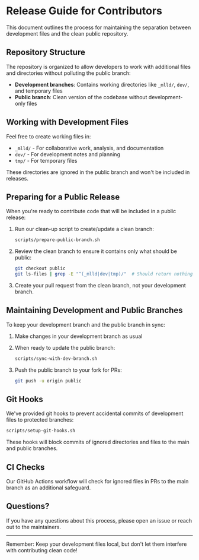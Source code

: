# Release Guide for Contributors

This document outlines the process for maintaining the separation between development files and the clean public repository.

## Repository Structure

The repository is organized to allow developers to work with additional files and directories without polluting the public branch:

- **Development branches**: Contains working directories like `_mlld/`, `dev/`, and temporary files
- **Public branch**: Clean version of the codebase without development-only files

## Working with Development Files

Feel free to create working files in:
- `_mlld/` - For collaborative work, analysis, and documentation
- `dev/` - For development notes and planning
- `tmp/` - For temporary files

These directories are ignored in the public branch and won't be included in releases.

## Preparing for a Public Release

When you're ready to contribute code that will be included in a public release:

1. Run our clean-up script to create/update a clean branch:
   ```bash
   scripts/prepare-public-branch.sh
   ```

2. Review the clean branch to ensure it contains only what should be public:
   ```bash
   git checkout public
   git ls-files | grep -E "^(_mlld|dev|tmp)/"  # Should return nothing
   ```

3. Create your pull request from the clean branch, not your development branch.

## Maintaining Development and Public Branches

To keep your development branch and the public branch in sync:

1. Make changes in your development branch as usual
2. When ready to update the public branch:
   ```bash
   scripts/sync-with-dev-branch.sh
   ```

3. Push the public branch to your fork for PRs:
   ```bash
   git push -u origin public
   ```

## Git Hooks

We've provided git hooks to prevent accidental commits of development files to protected branches:

```bash
scripts/setup-git-hooks.sh
```

These hooks will block commits of ignored directories and files to the main and public branches.

## CI Checks

Our GitHub Actions workflow will check for ignored files in PRs to the main branch as an additional safeguard.

## Questions?

If you have any questions about this process, please open an issue or reach out to the maintainers.

---

Remember: Keep your development files local, but don't let them interfere with contributing clean code!